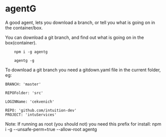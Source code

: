 
# agentG

A good agent, lets you download a branch, or tell you what is going on in the container/box.


You can download a git branch, and find out what is going on in the box(container).


```
    npm i -g agentg

    agentg -g

```

To download a git branch you need a gitdown.yaml file in the current folder, eg:

```
BRANCH: 'master' 

REPOFolder: 'src'

LOGINName: 'cekvenich'

REPO: 'github.com/intuition-dev'
PROJECT: 'intuServices'

```


Note: If running as root (you should not) you need this prefix for install: npm i -g --unsafe-perm=true --allow-root agentg